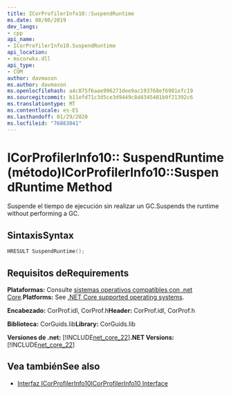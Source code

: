 ```yaml
---
title: ICorProfilerInfo10::SuspendRuntime
ms.date: 08/06/2019
dev_langs:
- cpp
api_name:
- ICorProfilerInfo10.SuspendRuntime
api_location:
- mscorwks.dll
api_type:
- COM
author: davmason
ms.author: davmason
ms.openlocfilehash: a4c875f6aae996271dee9ac193768ef6981efc19
ms.sourcegitcommit: b11efd71c3d5ce3d9449c8d4345481b9f21392c6
ms.translationtype: MT
ms.contentlocale: es-ES
ms.lasthandoff: 01/29/2020
ms.locfileid: "76863041"
---
```

# <a name="icorprofilerinfo10suspendruntime-method"></a><span data-ttu-id="55e28-102">ICorProfilerInfo10:: SuspendRuntime (método)</span><span class="sxs-lookup"><span data-stu-id="55e28-102">ICorProfilerInfo10::SuspendRuntime Method</span></span>

<span data-ttu-id="55e28-103">Suspende el tiempo de ejecución sin realizar un GC.</span><span class="sxs-lookup"><span data-stu-id="55e28-103">Suspends the runtime without performing a GC.</span></span>

## <a name="syntax"></a><span data-ttu-id="55e28-104">Sintaxis</span><span class="sxs-lookup"><span data-stu-id="55e28-104">Syntax</span></span>

```cpp
HRESULT SuspendRuntime();
```

## <a name="requirements"></a><span data-ttu-id="55e28-105">Requisitos de</span><span class="sxs-lookup"><span data-stu-id="55e28-105">Requirements</span></span>

<span data-ttu-id="55e28-106">**Plataformas:** Consulte [sistemas operativos compatibles con .net Core](../../../core/install/dependencies.md?tabs=netcore30&pivots=os-windows).</span><span class="sxs-lookup"><span data-stu-id="55e28-106">**Platforms:** See [.NET Core supported operating systems](../../../core/install/dependencies.md?tabs=netcore30&pivots=os-windows).</span></span>

<span data-ttu-id="55e28-107">**Encabezado:** CorProf.idl, CorProf.h</span><span class="sxs-lookup"><span data-stu-id="55e28-107">**Header:** CorProf.idl, CorProf.h</span></span>

<span data-ttu-id="55e28-108">**Biblioteca:** CorGuids.lib</span><span class="sxs-lookup"><span data-stu-id="55e28-108">**Library:** CorGuids.lib</span></span>

<span data-ttu-id="55e28-109">**Versiones de .net:** [!INCLUDE[net_core_22](../../../../includes/net-core-30-md.md)]</span><span class="sxs-lookup"><span data-stu-id="55e28-109">**.NET Versions:** [!INCLUDE[net_core_22](../../../../includes/net-core-30-md.md)]</span></span>

## <a name="see-also"></a><span data-ttu-id="55e28-110">Vea también</span><span class="sxs-lookup"><span data-stu-id="55e28-110">See also</span></span>

- [<span data-ttu-id="55e28-111">Interfaz ICorProfilerInfo10</span><span class="sxs-lookup"><span data-stu-id="55e28-111">ICorProfilerInfo10 Interface</span></span>](icorprofilerinfo10-interface.md)
